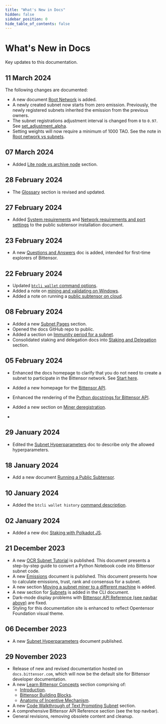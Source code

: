 ```yaml
---
title: "What's New in Docs"
hidden: false
sidebar_position: 0
hide_table_of_contents: false
---
```


# What's New in Docs

Key updates to this documentation.

## 11 March 2024

The following changes are documented:

- A new document [Root Network](./root-network.md) is added.
- A newly created subnet now starts from zero emission. Previously, the newly registered subnets inherited the emission from the previous owners.
- The subnet registrations adjustment interval is changed from `0` to `0.97`. See [set_adjustment_alpha](./subnets/subnet-hyperparameters.md#set_adjustment_alpha).
- Setting weights will now require a minimum of 1000 TAO. See the note in [Root network vs subnets](./root-network.md#root-network-vs-subnets).

## 07 March 2024

- Added [Lite node vs archive node](getting-started/running-a-public-subtensor#lite-node-vs-archive-node) section.

## 28 February 2024

- The [Glossary](glossary.md) section is revised and updated.

## 27 February 2024

- Added [System requirements](./getting-started/running-a-public-subtensor.md#system-requirements) and [Network requirements and port settings](getting-started/running-a-public-subtensor.md#network-requirements-and-port-settings) to the public subtensor installation document.

## 23 February 2024

- A new [Questions and Answers](./questions-and-answers.md) doc is added, intended for first-time explorers of Bittensor.

## 22 February 2024

- Updated [`btcli wallet` command options](./btcli.md#check-balance-in-all-wallets).
- Added a note on [mining and validating on Windows](./subnets/register-validate-mine.md#register).
- Added a note on running a [public subtensor on cloud](./getting-started/running-a-public-subtensor.md#on-cloud).

## 08 February 2024

- Added a new [Subnet Pages](./subnet-pages/index.md) section.
- Opened the docs GitHub repo to public.
- Added a section on [Immunity period for a subnet](./subnets/create-a-subnet.md#immunity-period-for-a-subnet).
- Consolidated staking and delegation docs into [Staking and Delegation](staking-and-delegation/index.md) section.

## 05 February 2024

- Enhanced the docs homepage to clarify that you do not need to create a subnet to participate in the Bittensor network. See [Start here](./index.md#start-here). 

- Added a new homepage for the [Bittensor API](bt-api-ref).

- Enhanced the rendering of the [Python docstrings for Bittensor API](https://docs.bittensor.com/python-api/html/index.html).

- Added a new section on [Miner deregistration](subnets/register-validate-mine.md#miner-deregistration).

- 

## 29 January 2024

- Edited the [Subnet Hyperparameters](./subnets/subnet-hyperparameters.md) doc to describe only the allowed hyperparameters.

## 18 January 2024

- Add a new document [Running a Public Subtensor](./getting-started/running-a-public-subtensor.md).

## 10 January 2024

- Added the `btcli wallet history` [command description](/btcli.md#show-history).  

## 02 January 2024

- Added a new doc [Staking with Polkadot JS](staking-and-delegation/staking-polkadot-js.md).

## 21 December 2023

- A new [OCR Subnet Tutorial](./tutorials/ocr-subnet-tutorial.md) is published. This document presents a step-by-step guide to convert a Python Notebook code into Bittensor subnet code.
- A new [Emissions](./emissions.md) document is published. This document presents how to calculate emissions, trust, rank and consensus for a subnet. 
- A new section [Moving a subnet miner to a different machine](subnets/register-validate-mine.md#moving-a-subnet-miner-to-a-different-machine) is added.
- A new section for [Subnets](./btcli.md#subnets) is added in the CLI document.
- Dark-mode display problems with [Bittensor API Reference (see navbar above)](https://docs.bittensor.com/python-api/html/index.html) are fixed.
- Styling for this documentation site is enhanced to reflect Opentensor Foundation visual theme. 


## 06 December 2023

- A new [Subnet Hyperparameters](./subnets/subnet-hyperparameters.md) document published.

## 29 November 2023

- Release of new and revised documentation hosted on `docs.bittensor.com`, which will now be the default site for Bittensor developer documentation. 
- A new [Learn Bittensor Concepts](./learn/introduction.md) section comprising of:
  - [Introduction](./learn/introduction.md).
  - [Bittensor Building Blocks](./learn/bittensor-building-blocks.md).
  - [Anatomy of Incentive Mechanism](./learn/anatomy-of-incentive-mechanism.md).
- A new [Code Walkthrough of Text Prompting Subnet](./subnets/code-walkthrough-text-prompting.md) section.
- A comprehensive Bittensor API Reference section (see the top navbar).
- General revisions, removing obsolete content and cleanup.
